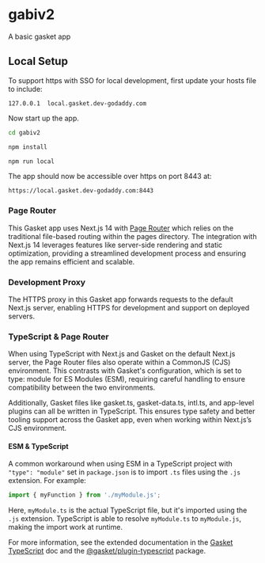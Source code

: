 # gabiv2

A basic gasket app

## Local Setup

To support https with SSO for local development, first update your hosts file
to include:

```
127.0.0.1  local.gasket.dev-godaddy.com
```

Now start up the app.

```bash
cd gabiv2

npm install

npm run local
```

The app should now be accessible over https on port 8443 at:

```
https://local.gasket.dev-godaddy.com:8443
```

### Page Router

This Gasket app uses Next.js 14 with [Page Router] which relies on the traditional file-based routing within the pages directory. The integration with Next.js 14 leverages features like server-side rendering and static optimization, providing a streamlined development process and ensuring the app remains efficient and scalable.

### Development Proxy

The HTTPS proxy in this Gasket app forwards requests to the default Next.js server, enabling HTTPS for development and support on deployed servers.
### TypeScript & Page Router

When using TypeScript with Next.js and Gasket on the default Next.js server, the Page Router files also operate within a CommonJS (CJS) environment. This contrasts with Gasket's configuration, which is set to type: module for ES Modules (ESM), requiring careful handling to ensure compatibility between the two environments.

Additionally, Gasket files like gasket.ts, gasket-data.ts, intl.ts, and app-level plugins can all be written in TypeScript. This ensures type safety and better tooling support across the Gasket app, even when working within Next.js’s CJS environment.

#### ESM & TypeScript

A common workaround when using ESM in a TypeScript project with `"type": "module"` set in `package.json` is to import `.ts` files using the `.js` extension. For example:

```ts
import { myFunction } from './myModule.js';
```

Here, `myModule.ts` is the actual TypeScript file, but it's imported using the `.js` extension. TypeScript is able to resolve `myModule.ts` to `myModule.js`, making the import work at runtime.

For more information, see the extended documentation in the [Gasket TypeScript] doc and the [@gasket/plugin-typescript] package.


<!-- LINKS -->
[App Router]: https://nextjs.org/docs/app
[Page Router]: https://nextjs.org/docs/pages
[Custom Server]: https://nextjs.org/docs/pages/building-your-application/configuring/custom-server
[EcmaScript Modules]: https://developer.mozilla.org/en-US/docs/Web/JavaScript/Guide/Modules
[tsx]: https://tsx.is/
[@gasket/plugin-typescript]: https://gasket.dev/docs/plugins/plugin-typescript/
[Gasket TypeScript]: https://gasket.dev/docs/typescript/
[Page Router]: https://nextjs.org/docs/pages
